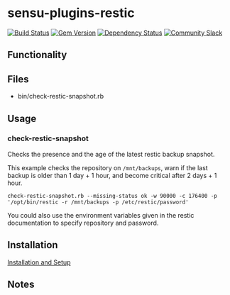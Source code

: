 # sensu-plugins-restic

[![Build Status](https://travis-ci.org/erasys/sensu-plugins-restic.svg?branch=master)](https://travis-ci.org/erasys/sensu-plugins-restic)
[![Gem Version](https://badge.fury.io/rb/sensu-plugins-restic.svg)](http://badge.fury.io/rb/sensu-plugins-restic)
[![Dependency Status](https://gemnasium.com/erasys/sensu-plugins-restic.svg)](https://gemnasium.com/erasys/sensu-plugins-restic)
[![Community Slack](https://slack.sensu.io/badge.svg)](https://slack.sensu.io/badge)

## Functionality

## Files

* bin/check-restic-snapshot.rb

## Usage

### check-restic-snapshot

Checks the presence and the age of the latest restic backup snapshot.

This example checks the repository on `/mnt/backups`, warn if the last backup is older than 1 day + 1 hour, and become critical after 2 days + 1 hour.

```
check-restic-snapshot.rb --missing-status ok -w 90000 -c 176400 -p '/opt/bin/restic -r /mnt/backups -p /etc/restic/password'
```

You could also use the environment variables given in the restic documentation to specify repository and password.

## Installation

[Installation and Setup](http://sensu-plugins.io/docs/installation_instructions.html)

## Notes
